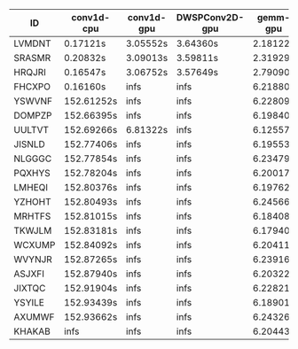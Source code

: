 |ID|conv1d-cpu|conv1d-gpu|DWSPConv2D-gpu|gemm-gpu|avg|
|-|-|-|-|-|-|
|LVMDNT|0.17121s|3.05552s|3.64360s|2.18122s|2.26289s|
|SRASMR|0.20832s|3.09013s|3.59811s|2.31929s|2.30396s|
|HRQJRI|0.16547s|3.06752s|3.57649s|2.79090s|2.40010s|
|FHCXPO|0.16160s|infs|infs|6.21880s|infs|
|YSWVNF|152.61252s|infs|infs|6.22809s|infs|
|DOMPZP|152.66395s|infs|infs|6.19840s|infs|
|UULTVT|152.69266s|6.81322s|infs|6.12557s|infs|
|JISNLD|152.77406s|infs|infs|6.19553s|infs|
|NLGGGC|152.77854s|infs|infs|6.23479s|infs|
|PQXHYS|152.78204s|infs|infs|6.20017s|infs|
|LMHEQI|152.80376s|infs|infs|6.19762s|infs|
|YZHOHT|152.80493s|infs|infs|6.24566s|infs|
|MRHTFS|152.81015s|infs|infs|6.18408s|infs|
|TKWJLM|152.83181s|infs|infs|6.17940s|infs|
|WCXUMP|152.84092s|infs|infs|6.20411s|infs|
|WVYNJR|152.87265s|infs|infs|6.23916s|infs|
|ASJXFI|152.87940s|infs|infs|6.20322s|infs|
|JIXTQC|152.91904s|infs|infs|6.22821s|infs|
|YSYILE|152.93439s|infs|infs|6.18901s|infs|
|AXUMWF|152.93662s|infs|infs|6.24326s|infs|
|KHAKAB|infs|infs|infs|6.20443s|infs|
